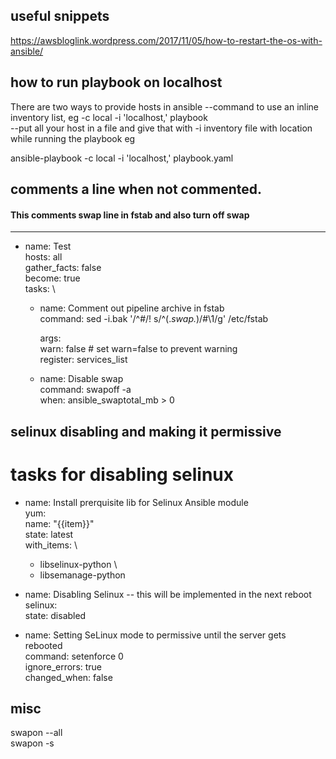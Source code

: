 ## useful snippets
https://awsbloglink.wordpress.com/2017/11/05/how-to-restart-the-os-with-ansible/

## how to run playbook on localhost
There are two ways to provide hosts in ansible
--command to use an inline inventory list, eg -c local -i 'localhost,' playbook \
--put all your host in a file and give that with -i inventory file with location while running the playbook
eg

ansible-playbook -c local -i 'localhost,' playbook.yaml

## comments a line when not commented. 
#### This comments swap line in fstab and also turn off swap 
---
- name: Test \
  hosts: all \
  gather_facts: false \
  become: true \
  tasks: \
    - name: Comment out pipeline archive in fstab \
      command: sed -i.bak '/^#/! s/^\(.*swap.*\)/#\1/g' /etc/fstab 

      args: \
        warn: false # set warn=false to prevent warning \
      register: services_list

    - name: Disable swap \
      command: swapoff -a \
      when: ansible_swaptotal_mb > 0

## selinux disabling and making it permissive 
# tasks for disabling selinux
- name: Install prerquisite lib for Selinux Ansible module \
  yum: \
    name: "{{item}}" \
    state: latest \
  with_items: \
    - libselinux-python \
    - libsemanage-python 

- name: Disabling Selinux -- this will be implemented in the next reboot \
  selinux: \
    state: disabled 

- name: Setting  SeLinux mode to permissive until the server gets rebooted  \
  command: setenforce 0 \
  ignore_errors: true \
  changed_when: false 


## misc
 swapon --all \
 swapon -s
 
